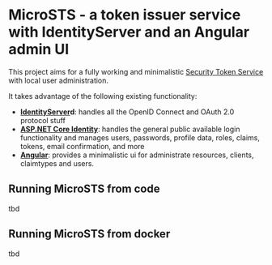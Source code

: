 # MicroSTS - a token issuer service with IdentityServer and an Angular admin UI

This project aims for a fully working and minimalistic [Security Token Service](https://en.wikipedia.org/wiki/Security_token_service) with local user administration.

It takes advantage of the following existing functionality:
- **[IdentityServer](https://identityserver.io/)d**: handles all the OpenID Connect and OAuth 2.0 protocol stuff
- **[ASP.NET Core Identity](https://docs.microsoft.com/en-us/aspnet/core/security/authentication/identity?view=aspnetcore-3.1&tabs=visual-studio)**: handles the general public available login functionality and manages users, passwords, profile data, roles, claims, tokens, email confirmation, and more
- **[Angular](https://angular.io/)**: provides a minimalistic ui for administrate resources, clients, claimtypes and users.


## Running MicroSTS from code
tbd


## Running MicroSTS from docker
tbd

